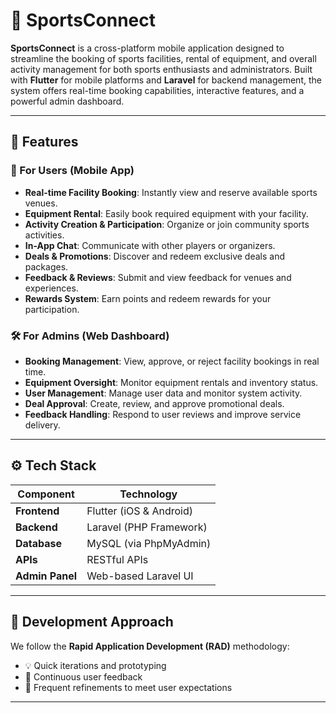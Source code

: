 # 🏀 SportsConnect

**SportsConnect** is a cross-platform mobile application designed to streamline the booking of sports facilities, rental of equipment, and overall activity management for both sports enthusiasts and administrators. Built with **Flutter** for mobile platforms and **Laravel** for backend management, the system offers real-time booking capabilities, interactive features, and a powerful admin dashboard.

---

## 📱 Features

### 🎯 For Users (Mobile App)
- **Real-time Facility Booking**: Instantly view and reserve available sports venues.
- **Equipment Rental**: Easily book required equipment with your facility.
- **Activity Creation & Participation**: Organize or join community sports activities.
- **In-App Chat**: Communicate with other players or organizers.
- **Deals & Promotions**: Discover and redeem exclusive deals and packages.
- **Feedback & Reviews**: Submit and view feedback for venues and experiences.
- **Rewards System**: Earn points and redeem rewards for your participation.

### 🛠️ For Admins (Web Dashboard)
- **Booking Management**: View, approve, or reject facility bookings in real time.
- **Equipment Oversight**: Monitor equipment rentals and inventory status.
- **User Management**: Manage user data and monitor system activity.
- **Deal Approval**: Create, review, and approve promotional deals.
- **Feedback Handling**: Respond to user reviews and improve service delivery.

---

## ⚙️ Tech Stack

| Component         | Technology              |
|------------------|--------------------------|
| **Frontend**     | Flutter (iOS & Android)  |
| **Backend**      | Laravel (PHP Framework)  |
| **Database**     | MySQL (via PhpMyAdmin)   |
| **APIs**         | RESTful APIs             |
| **Admin Panel**  | Web-based Laravel UI     |

---

## 🚀 Development Approach

We follow the **Rapid Application Development (RAD)** methodology:
- 💡 Quick iterations and prototyping
- 👥 Continuous user feedback
- 🔄 Frequent refinements to meet user expectations

---


